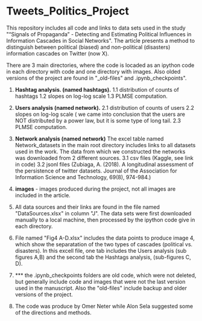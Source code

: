 # Tweets_Politics_Project
This repository includes all code and links to data sets used in the study "“Signals of Propaganda” - Detecting and Estimating Political Influences in Information Cascades in Social Networks".
The article presents a method to distinguish between political (biased) and non-political (disasters) information cascades on Twitter (now X).  

There are 3 main directories, where the code is locaded as an ipython code in each directory with code and one directory with images. Also olded versions of the project are found in "_old-files" and .ipynb_checkpoints". 
1. **Hashtag analysis. (named hashtags).**
  1.1 distribution of counts of hashtags
  1.2 slopes on log-log scale
  1.3 PLMSE computation.
   
2. **Users analysis (named network).**
   2.1 distribution of counts of users
   2.2 slopes on log-log scale ( we came into conclusion that the users are NOT distributed by a power law, but it is some type of long tail.
   2.3 PLMSE computation.

3. **Network analysis (named network)**
The excel table named Network_datasets in the main root directory includes links to all datasets used in the work.
The data from which we constructed the networks was downloaded from 2 different sources.
   3.1 csv files (Kaggle, see link in code)
   3.2 jsonl files (Zubiaga, A. (2018). A longitudinal assessment of the persistence of twitter datasets. Journal of the Association for Information Science and Technology, 69(8), 974-984.)

4. **images** - images produced during the project, not all images are included in the article.

5. All data sources and their links are found in the file named "DataSources.xlsx" in column "J".
   The data sets were first downloaded manually to a local machine, then processed by the ipython code give in each directory.
   
7. File named "Fig4 A-D.xlsx" includes the data points to produce image 4, which show the separatation of the two types of cascades (political vs. disasters). In this excell file, one tab includes the Users analysis (sub figures A,B) and the second tab the Hashtags analysis, (sub-figures C, D).
   
9. *** the .ipynb_checkpoints folders are old code, which were not deleted, but generally include code and images that were not the last version used in the manuscript. Also the "old-files" include backup and older versions of the project.

10. The code was produce by Omer Neter while Alon Sela suggested some of the directions and methods. 

   
